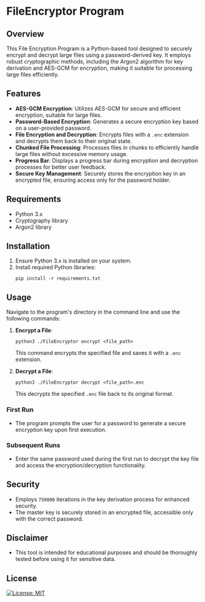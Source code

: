 # FileEncryptor Program

## Overview

This File Encryption Program is a Python-based tool designed to securely encrypt and decrypt large files using a
password-derived key. It employs robust cryptographic methods, including the Argon2 algorithm for key derivation and
AES-GCM for encryption, making it suitable for processing large files efficiently.

## Features

- **AES-GCM Encryption**: Utilizes AES-GCM for secure and efficient encryption, suitable for large files.
- **Password-Based Encryption**: Generates a secure encryption key based on a user-provided password.
- **File Encryption and Decryption**: Encrypts files with a `.enc` extension and decrypts them back to their original
  state.
- **Chunked File Processing**: Processes files in chunks to efficiently handle large files without excessive memory
  usage.
- **Progress Bar**: Displays a progress bar during encryption and decryption processes for better user feedback.
- **Secure Key Management**: Securely stores the encryption key in an encrypted file, ensuring access only for the
  password holder.

## Requirements

- Python 3.x
- Cryptography library
- Argon2 library

## Installation

1. Ensure Python 3.x is installed on your system.
2. Install required Python libraries:
   ```
   pip install -r requirements.txt
   ```

## Usage

Navigate to the program's directory in the command line and use the following commands:

1. **Encrypt a File**:
   ```
   python3 ./FileEncryptor encrypt <file_path>
   ```
   This command encrypts the specified file and saves it with a `.enc` extension.

2. **Decrypt a File**:
   ```
   python3 ./FileEncryptor decrypt <file_path>.enc
   ```
   This decrypts the specified `.enc` file back to its original format.

### First Run

- The program prompts the user for a password to generate a secure encryption key upon first execution.

### Subsequent Runs

- Enter the same password used during the first run to decrypt the key file and access the encryption/decryption
  functionality.

## Security

- Employs `750000` iterations in the key derivation process for enhanced security.
- The master key is securely stored in an encrypted file, accessible only with the correct password.

## Disclaimer

- This tool is intended for educational purposes and should be thoroughly tested before using it for sensitive data.

## License

[![License: MIT](https://img.shields.io/badge/License-MIT-yellow.svg)](https://opensource.org/licenses/MIT)
